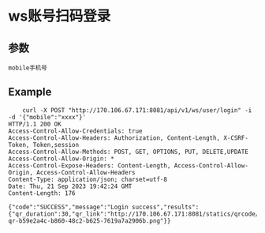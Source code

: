 # ws账号扫码登录

## 参数

    mobile手机号

## Example 


        curl -X POST "http://170.106.67.171:8081/api/v1/ws/user/login" -i -d '{"mobile":"xxxx"}'
    HTTP/1.1 200 OK
    Access-Control-Allow-Credentials: true
    Access-Control-Allow-Headers: Authorization, Content-Length, X-CSRF-Token, Token,session
    Access-Control-Allow-Methods: POST, GET, OPTIONS, PUT, DELETE,UPDATE
    Access-Control-Allow-Origin: *
    Access-Control-Expose-Headers: Content-Length, Access-Control-Allow-Origin, Access-Control-Allow-Headers
    Content-Type: application/json; charset=utf-8
    Date: Thu, 21 Sep 2023 19:42:24 GMT
    Content-Length: 176

    {"code":"SUCCESS","message":"Login success","results":{"qr_duration":30,"qr_link":"http://170.106.67.171:8081/statics/qrcode/scan-qr-b59e2a4c-b860-48c2-b625-7619a7a2906b.png"}}